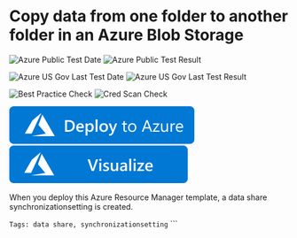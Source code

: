 # Copy data from one folder to another folder in an Azure Blob Storage

![Azure Public Test Date](https://azurequickstartsservice.blob.core.windows.net/badges/101-data-share-synchronizationsetting/PublicLastTestDate.svg)
![Azure Public Test Result](https://azurequickstartsservice.blob.core.windows.net/badges/101-data-share-synchronizationsetting/PublicDeployment.svg)

![Azure US Gov Last Test Date](https://azurequickstartsservice.blob.core.windows.net/badges/101-data-share-synchronizationsetting/FairfaxLastTestDate.svg)
![Azure US Gov Last Test Result](https://azurequickstartsservice.blob.core.windows.net/badges/101-data-share-synchronizationsetting/FairfaxDeployment.svg)

![Best Practice Check](https://azurequickstartsservice.blob.core.windows.net/badges/101-data-share-synchronizationsetting/BestPracticeResult.svg)
![Cred Scan Check](https://azurequickstartsservice.blob.core.windows.net/badges/101-data-share-synchronizationsetting/CredScanResult.svg)

[![Deploy to Azure](https://raw.githubusercontent.com/Azure/azure-quickstart-templates/master/1-CONTRIBUTION-GUIDE/images/deploytoazure.svg?sanitize=true)](https://portal.azure.com/#create/Microsoft.Template/uri/https%3A%2F%2Fraw.githubusercontent.com%2FAzure%2Fazure-quickstart-templates%2Fmaster%2F101-data-share-synchronizationsetting%2Fazuredeploy.json)
[![Visualize](https://raw.githubusercontent.com/Azure/azure-quickstart-templates/master/1-CONTRIBUTION-GUIDE/images/visualizebutton.svg?sanitize=true)](http://armviz.io/#/?load=https%3A%2F%2Fraw.githubusercontent.com%2FAzure%2Fazure-quickstart-templates%2Fmaster%2F101-data-share-synchronizationsetting)

When you deploy this Azure Resource Manager template, a data share synchronizationsetting is created.

`Tags: data share, synchronizationsetting`
	```



